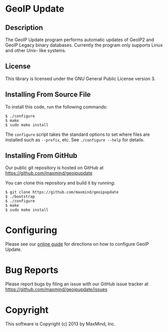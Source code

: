 # GeoIP Update

## Description

The GeoIP Update program performs automatic updates of GeoIP2 and GeoIP Legacy
binary databases. Currently the program only supports Linux and other Unix-
like systems.

## License

This library is licensed under the GNU General Public License version 3.

## Installing From Source File

To install this code, run the following commands:

    $ ./configure
    $ make
    $ sudo make install

The `configure` script takes the standard options to set where files are
installed such as `--prefix`, etc. See `./configure --help` for details.

## Installing From GitHub

Our public git repository is hosted on GitHub at
https://github.com/maxmind/geoipupdate

You can clone this repository and build it by running:

    $ git clone https://github.com/maxmind/geoipupdate
    $ ./bootstrap
    $ ./configure
    $ make
    $ sudo make install

# Configuring

Please see our [online guide](http://dev.maxmind.com/geoip/geoipupdate/) for
directions on how to configure GeoIP Update.

# Bug Reports

Please report bugs by filing an issue with our GitHub issue tracker at
https://github.com/maxmind/geoipupdate/issues

# Copyright

This software is Copyright (c) 2013 by MaxMind, Inc.

